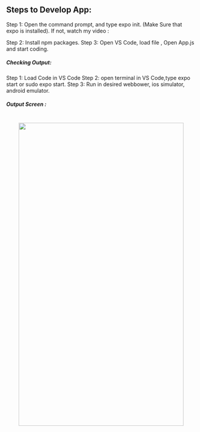 ## Steps to Develop App:

Step 1: Open the command prompt, and type expo init. (Make Sure that expo is installed).
If not, watch my video : 

Step 2: Install npm packages.
Step 3: Open VS Code, load file , Open App.js and start coding.

##### Checking Output:
Step 1: Load Code in VS Code
Step 2: open terminal in VS Code,type expo start or sudo expo start.
Step 3: Run in desired webbower, ios simulator, android emulator.


##### Output Screen :
<br/>
<center>
<img src ="https://user-images.githubusercontent.com/59869563/89536214-30088900-d815-11ea-8891-29933be8bfc7.png" 
width="439px" height="806px">

</center>

